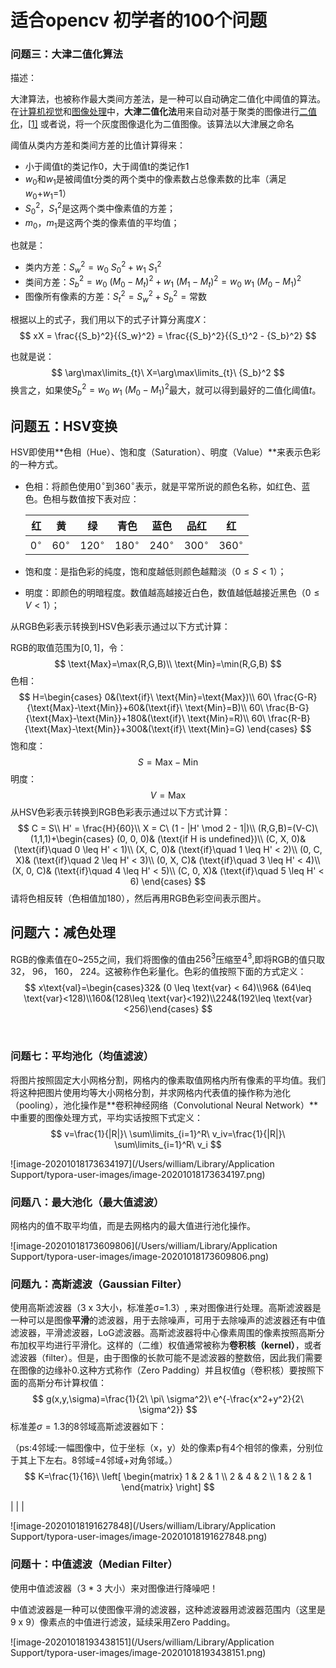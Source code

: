 # 适合opencv 初学者的100个问题
### 问题三：大津二值化算法

描述：

​		大津算法，也被称作最大类间方差法，是一种可以自动确定二值化中阈值的算法。在[计算机视觉](https://zh.wikipedia.org/wiki/计算机视觉)和[图像处理](https://zh.wikipedia.org/wiki/图像处理)中，**大津二值化法**用来自动对基于聚类的图像进行[二值化](https://zh.wikipedia.org/wiki/二值化)，[[1\]](https://zh.wikipedia.org/wiki/大津算法#cite_note-Mehmet-1) 或者说，将一个灰度图像退化为二值图像。该算法以大津展之命名

阈值从类内方差和类间方差的比值计算得来：

* 小于阈值t的类记作0，大于阈值t的类记作1
* $w_0$和$w_1$是被阈值t分类的两个类中的像素数占总像素数的比率（满足$w_0$+$w_1$=1）
* ${S_0}^2$，${S_1}^2$是这两个类中像素值的方差；
* $m_0$，$m_1$是这两个类的像素值的平均值；

也就是：

- 类内方差：${S_w}^2=w_0\ {S_0}^2+w_1\  {S_1}^2$
- 类间方差：${S_b}^2 = w_0 \  (M_0 - M_t)^2 + w_1\ (M_1 - M_t)^2 = w_0\  w_1\  (M_0 - M_1) ^2$
- 图像所有像素的方差：${S_t}^2 = {S_w}^2 + {S_b}^2 = \text{常数}$

根据以上的式子，我们用以下的式子计算分离度$X$：
$$
xX = \frac{{S_b}^2}{{S_w}^2} = \frac{{S_b}^2}{{S_t}^2 - {S_b}^2}
$$

也就是说：
$$
\arg\max\limits_{t}\ X=\arg\max\limits_{t}\ {S_b}^2
$$
换言之，如果使${S_b}^2={w_0}\ {w_1}\ (M_0 - M_1)^2$最大，就可以得到最好的二值化阈值$t$。

## 问题五：HSV变换

$\text{HSV}$即使用**色相（Hue）、饱和度（Saturation）、明度（Value）**来表示色彩的一种方式。

* 色相：将颜色使用$0^{\circ}$到$360^{\circ}$表示，就是平常所说的颜色名称，如红色、蓝色。色相与数值按下表对应：

  | 红          | 黄           | 绿            | 青色          | 蓝色          | 品红          | 红            |
  | ----------- | ------------ | ------------- | ------------- | ------------- | ------------- | ------------- |
  | $0^{\circ}$ | $60^{\circ}$ | $120^{\circ}$ | $180^{\circ}$ | $240^{\circ}$ | $300^{\circ}$ | $360^{\circ}$ |

* 饱和度：是指色彩的纯度，饱和度越低则颜色越黯淡（$0\leq S < 1$）；
* 明度：即颜色的明暗程度。数值越高越接近白色，数值越低越接近黑色（$0\leq V < 1$）；

从$\text{RGB}$色彩表示转换到$\text{HSV}$色彩表示通过以下方式计算：

$\text{RGB}$的取值范围为$[0, 1]$，令：
$$
\text{Max}=\max(R,G,B)\\
\text{Min}=\min(R,G,B)
$$
色相：
$$
H=\begin{cases}
0&(\text{if}\ \text{Min}=\text{Max})\\
60\  \frac{G-R}{\text{Max}-\text{Min}}+60&(\text{if}\ \text{Min}=B)\\
60\  \frac{B-G}{\text{Max}-\text{Min}}+180&(\text{if}\ \text{Min}=R)\\
60\  \frac{R-B}{\text{Max}-\text{Min}}+300&(\text{if}\ \text{Min}=G)
\end{cases}
$$
饱和度：
$$
S=\text{Max}-\text{Min}
$$
明度：
$$
V=\text{Max}
$$
从$\text{HSV}$色彩表示转换到$\text{RGB}$色彩表示通过以下方式计算：
$$
C = S\\
H' = \frac{H}{60}\\
X = C\  (1 - |H' \mod 2 - 1|)\\
(R,G,B)=(V-C)\ (1,1,1)+\begin{cases}
(0, 0, 0)&  (\text{if H is undefined})\\
(C, X, 0)&  (\text{if}\quad 0 \leq H' < 1)\\
(X, C, 0)&  (\text{if}\quad 1 \leq H' < 2)\\
(0, C, X)&  (\text{if}\quad 2 \leq H' < 3)\\
(0, X, C)&  (\text{if}\quad 3 \leq H' < 4)\\
(X, 0, C)&  (\text{if}\quad 4 \leq H' < 5)\\
(C, 0, X)&  (\text{if}\quad 5 \leq H' < 6)
\end{cases}
$$
请将色相反转（色相值加$180$），然后再用$\text{RGB}$色彩空间表示图片。

## 问题六：减色处理

RGB的像素值在0~255之间，我们将图像的值由$256^3$压缩至$4^3$,即将RGB的值只取32， 96， 160， 224。这被称作色彩量化。色彩的值按照下面的方式定义：
$$
x\text{val}=\begin{cases}32& (0 \leq \text{var} <  64)\\96& (64\leq \text{var}<128)\\160&(128\leq \text{var}<192)\\224&(192\leq \text{var}<256)\end{cases}
$$

​						

### **问题七：平均池化（均值滤波）**

将图片按照固定大小网格分割，网格内的像素取值网格内所有像素的平均值。我们将这种把图片使用均等大小网格分割，并求网格内代表值的操作称为池化（pooling），池化操作是**卷积神经网络（Convolutional Neural Network）**中重要的图像处理方式，平均实话按照下式定义：
$$
v=\frac{1}{|R|}\  \sum\limits_{i=1}^R\ v_iv=\frac{1}{|R|}\  \sum\limits_{i=1}^R\ v_i
$$


![image-20201018173634197](/Users/william/Library/Application Support/typora-user-images/image-20201018173634197.png)

### **问题八：最大池化（最大值滤波）**

网格内的值不取平均值，而是去网格内的最大值进行池化操作。

![image-20201018173609806](/Users/william/Library/Application Support/typora-user-images/image-20201018173609806.png)

### **问题九：高斯滤波（Gaussian Filter）**

使用高斯滤波器（3 x 3大小，标准差σ=1.3）, 来对图像进行处理。高斯滤波器是一种可以是图像**平滑**的滤波器，用于去除噪声，可用于去除噪声的滤波器还有中值滤波器，平滑滤波器，LoG滤波器。高斯滤波器将中心像素周围的像素按照高斯分布加权平均进行平滑化。这样的（二维）权值通常被称为**卷积核（kernel）**，或者滤波器（filter）。但是，由于图像的长款可能不是滤波器的整数倍，因此我们需要在图像的边缘补0.这种方式称作（Zero Padding）并且权值g（卷积核）要按照下面的高斯分布计算权值：
$$
g(x,y,\sigma)=\frac{1}{2\  \pi\ \sigma^2}\  e^{-\frac{x^2+y^2}{2\  \sigma^2}}
$$
标准差$\sigma=1.3$的8邻域高斯滤波器如下：

（ps:4邻域:一幅图像中，位于坐标（x，y）处的像素p有4个相邻的像素，分别位于其上下左右。8邻域=4邻域+对角邻域。）
$$
K=\frac{1}{16}\  \left[ \begin{matrix}   1 & 2 & 1 \\   2 & 4 & 2 \\   1 & 2 & 1  \end{matrix}  \right]
$$

|
|
|

![image-20201018191627848](/Users/william/Library/Application Support/typora-user-images/image-20201018191627848.png)

### 问题十：中值滤波（Median Filter）

使用中值滤波器（3 * 3 大小）来对图像进行降噪吧！

中值滤波器是一种可以使图像平滑的滤波器，这种滤波器用滤波器范围内（这里是9 x 9）像素点的中值进行滤波，延续采用Zero Padding。

![image-20201018193438151](/Users/william/Library/Application Support/typora-user-images/image-20201018193438151.png)

